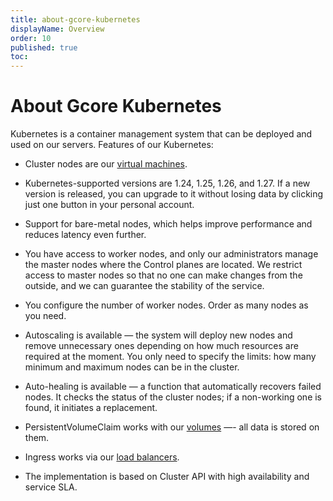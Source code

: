 ```yaml
---
title: about-gcore-kubernetes
displayName: Overview
order: 10
published: true
toc:
---
```

# About Gcore Kubernetes

Kubernetes is a container management system that can be deployed and used on our servers. Features of our Kubernetes:

*   Cluster nodes are our <a href="https://gcore.com/cloud/compute-resources" target="_blank">virtual machines</a>.

*   Kubernetes-supported versions are 1.24, 1.25, 1.26, and 1.27. If a new version is released, you can upgrade to it without losing data by clicking just one button in your personal account.   
  
*   Support for bare-metal nodes, which helps improve performance and reduces latency even further.  
    
*   You have access to worker nodes, and only our administrators manage the master nodes where the Control planes are located. We restrict access to master nodes so that no one can make changes from the outside, and we can guarantee the stability of the service.  

*   You configure the number of worker nodes. Order as many nodes as you need.     
*   Autoscaling is available — the system will deploy new nodes and remove unnecessary ones depending on how much resources are required at the moment. You only need to specify the limits: how many minimum and maximum nodes can be in the cluster.     

*   Auto-healing is available — a function that automatically recovers failed nodes. It checks the status of the cluster nodes; if a non-working one is found, it initiates a replacement. 

*   PersistentVolumeClaim works with our <a href="https://gcore.com/docs/cloud/virtual-instances/volumes/create-and-configure-volumes" target="_blank">volumes</a>  —- all data is stored on them. 
    
*   Ingress works via our <a href="https://gcore.com/docs/cloud/networking/create-and-configure-a-load-balancer" target="_blank">load balancers</a>.  
    
*   The implementation is based on Cluster API with high availability and service SLA.